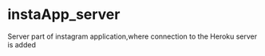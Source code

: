 # instaApp_server
Server part of instagram application,where connection to the Heroku server is added
